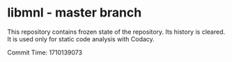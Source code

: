 # libmnl - master branch

This repository contains frozen state of the repository.
Its history is cleared. It is used only for static code
analysis with Codacy.

Commit Time: 1710139073